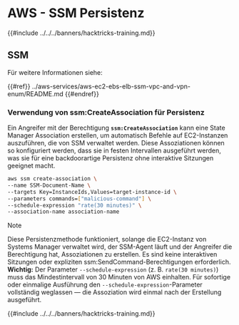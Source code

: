 # AWS - SSM Persistenz

{{#include ../../../banners/hacktricks-training.md}}

## SSM

Für weitere Informationen siehe:

{{#ref}}
../aws-services/aws-ec2-ebs-elb-ssm-vpc-and-vpn-enum/README.md
{{#endref}}

### Verwendung von ssm:CreateAssociation für Persistenz

Ein Angreifer mit der Berechtigung **`ssm:CreateAssociation`** kann eine State Manager Association erstellen, um automatisch Befehle auf EC2-Instanzen auszuführen, die von SSM verwaltet werden. Diese Assoziationen können so konfiguriert werden, dass sie in festen Intervallen ausgeführt werden, was sie für eine backdoorartige Persistenz ohne interaktive Sitzungen geeignet macht.
```bash
aws ssm create-association \
--name SSM-Document-Name \
--targets Key=InstanceIds,Values=target-instance-id \
--parameters commands=["malicious-command"] \
--schedule-expression "rate(30 minutes)" \
--association-name association-name
```
> [!NOTE]
> Diese Persistenzmethode funktioniert, solange die EC2-Instanz von Systems Manager verwaltet wird, der SSM-Agent läuft und der Angreifer die Berechtigung hat, Assoziationen zu erstellen. Es sind keine interaktiven Sitzungen oder expliziten ssm:SendCommand-Berechtigungen erforderlich. **Wichtig:** Der Parameter `--schedule-expression` (z. B. `rate(30 minutes)`) muss das Mindestintervall von 30 Minuten von AWS einhalten. Für sofortige oder einmalige Ausführung den `--schedule-expression`-Parameter vollständig weglassen — die Assoziation wird einmal nach der Erstellung ausgeführt.

{{#include ../../../banners/hacktricks-training.md}}
